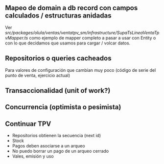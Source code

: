 ## Mapeo de domain a db record con campos calculados / estructuras anidadas
Ver _src/packages/olula/ventas/ventatpv_sm/infrastructure/SupaTsLineaVentaTpvMapper.ts_
como ejemplo de mapper completo a pasar a usar con Entity o con lo que decidamos que usamos para cargar / volcar datos.

## Repositorios o queries cacheados
Para valores de configuración que cambian muy poco (código de serie del punto de venta, ejercicio actual)

## Transaccionalidad (unit of work?)

## Concurrencia (optimista o pesimista)


## Continuar TPV
+ Repositorios obtienen la secuencia (next id)
+ Stock
+ Pagos deben asociarse a un arqueo
+ No puedo borrar un pago de un arqueo cerrado
+ Vales, emisión y uso






